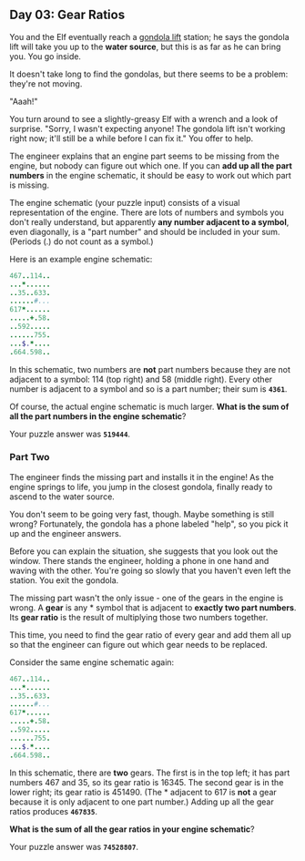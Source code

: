 ## Day 03: Gear Ratios

You and the Elf eventually reach a [gondola lift](https://en.wikipedia.org/wiki/Gondola_lift) station; 
he says the gondola lift will take you up to the **water source**, but this is as far as he can bring you. 
You go inside.

It doesn't take long to find the gondolas, but there seems to be a problem: they're not moving.

"Aaah!"

You turn around to see a slightly-greasy Elf with a wrench and a look of surprise. 
"Sorry, I wasn't expecting anyone! 
The gondola lift isn't working right now; it'll still be a while before I can fix it." 
You offer to help.

The engineer explains that an engine part seems to be missing from the engine, but nobody can figure out which one. 
If you can **add up all the part numbers** in the engine schematic, it should be easy to work out which part is missing.

The engine schematic (your puzzle input) consists of a visual representation of the engine. 
There are lots of numbers and symbols you don't really understand, but apparently **any number adjacent to a symbol**, 
even diagonally, is a "part number" and should be included in your sum. (Periods (.) do not count as a symbol.)

Here is an example engine schematic:
```ruby
467..114..
...*......
..35..633.
......#...
617*......
.....+.58.
..592.....
......755.
...$.*....
.664.598..
```

In this schematic, two numbers are **not** part numbers because they are not adjacent to a symbol: 
114 (top right) and 58 (middle right). 
Every other number is adjacent to a symbol and so is a part number; 
their sum is **`4361`**.

Of course, the actual engine schematic is much larger. 
**What is the sum of all the part numbers in the engine schematic**?

Your puzzle answer was **`519444`**.
 
### Part Two   

The engineer finds the missing part and installs it in the engine! 
As the engine springs to life, you jump in the closest gondola, finally ready to ascend to the water source.

You don't seem to be going very fast, though. 
Maybe something is still wrong? 
Fortunately, the gondola has a phone labeled "help", so you pick it up and the engineer answers.

Before you can explain the situation, she suggests that you look out the window. 
There stands the engineer, holding a phone in one hand and waving with the other. 
You're going so slowly that you haven't even left the station. You exit the gondola.

The missing part wasn't the only issue - one of the gears in the engine is wrong. 
A **gear** is any * symbol that is adjacent to **exactly two part numbers**. 
Its **gear ratio** is the result of multiplying those two numbers together.

This time, you need to find the gear ratio of every gear 
and add them all up so that the engineer can figure out which gear needs to be replaced.

Consider the same engine schematic again:
```ruby
467..114..
...*......
..35..633.
......#...
617*......
.....+.58.
..592.....
......755.
...$.*....
.664.598..
```
In this schematic, there are **two** gears. 
The first is in the top left; it has part numbers 467 and 35, so its gear ratio is 16345. 
The second gear is in the lower right; its gear ratio is 451490. 
(The * adjacent to 617 is **not** a gear because it is only adjacent to one part number.) 
Adding up all the gear ratios produces **`467835`**.

**What is the sum of all the gear ratios in your engine schematic**?

Your puzzle answer was **`74528807`**.